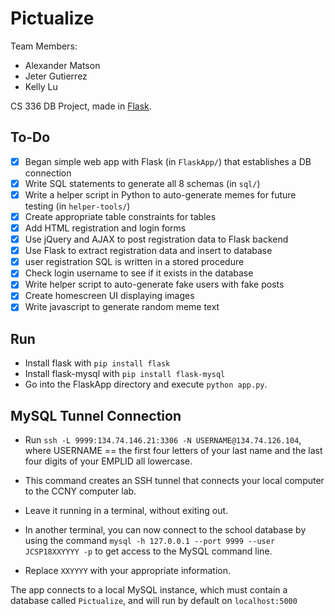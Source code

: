 # Pictualize
Team Members:
* Alexander Matson
* Jeter Gutierrez
* Kelly Lu

CS 336 DB Project, made in [Flask](https://code.tutsplus.com/tutorials/creating-a-web-app-from-scratch-using-python-flask-and-mysql--cms-22972).

## To-Do
- [x] Began simple web app with Flask (in `FlaskApp/`) that establishes a DB connection
- [x] Write SQL statements to generate all 8 schemas (in `sql/`)
- [x] Write a helper script in Python to auto-generate memes for future testing (in `helper-tools/`)
- [x] Create appropriate table constraints for tables
- [x] Add HTML registration and login forms
- [x] Use jQuery and AJAX to post registration data to Flask backend
- [x] Use Flask to extract registration data and insert to database
- [x] user registration SQL is written in a stored procedure
- [x] Check login username to see if it exists in the database
- [x] Write helper script to auto-generate fake users with fake posts
- [x] Create homescreen UI displaying images
- [x] Write javascript to generate random meme text

## Run
* Install flask with `pip install flask`
* Install flask-mysql with `pip install flask-mysql`
* Go into the FlaskApp directory and execute `python app.py`.

## MySQL Tunnel Connection
* Run `ssh -L 9999:134.74.146.21:3306 -N USERNAME@134.74.126.104`, where USERNAME == the
 first four letters of your last name and the last four digits of your EMPLID all lowercase.

* This command creates an SSH tunnel that connects your local computer to the CCNY computer lab.

* Leave it running in a terminal, without exiting out.

* In another terminal, you can now connect to the school database by using the command
  `mysql -h 127.0.0.1 --port 9999 --user JCSP18XXYYYY -p` to get access to the MySQL command line.

* Replace `XXYYYY` with your appropriate information.  

The app connects to a local MySQL instance, which must contain a database called `Pictualize`,
and will run by default on `localhost:5000`
